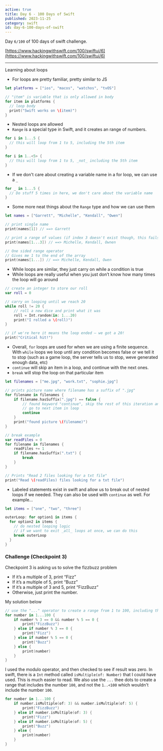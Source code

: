 ```yaml
---
active: true
title: Day 6 - 100 Days of Swift
published: 2023-11-25
category: swift
id: day-6-100-days-of-swift
---
```


Day `6/100` of 100 days of swift challenge.

[https://www.hackingwithswift.com/100/swiftui/6](https://www.hackingwithswift.com/100/swiftui/6)

---

Learning about loops

-   For loops are pretty familiar, pretty similar to JS

```swift
let platforms = ["ios", "macos", "watchos", "tvOS"]

// "item" is variable that is only allowed in body
for item in platforms {
  // loop body
  print("Swift works on \(item)")
}
```

-   Nested loops are allowed
-   `Range` is a special type in Swift, and it creates an range of numbers.

```swift
for i in 1...5 {
  // this will loop from 1 to 5, including the 5th item
}

for i in 1..<5> {
  // this will loop from 1 to 5, _not_ including the 5th item
}
```

-   If we don't care about creating a variable name in a for loop, we can use a `_`

```swift
for _ in 1...5 {
  // Do stuff 5 times in here, we don't care about the variable name
}
```

-   Some more neat things about the `Range` type and how we can use them

```swift
let names = ["Garrett", "Michelle", "Kendall", "Owen"]

// print single name
print(names[1]) // ==> Garrett

// print a range of values (if index 3 doesn't exist though, this fails)
print(names[1...3]) // ==> Michelle, Kendall, Ownen

// One sided range operator
// Gives me 1 to the end of the array
print(names[1...]) // ==> Michelle, Kendall, Owen
```

-   While loops are similar, they just carry on while a condition is true
-   While loops are really useful when you just don’t know how many times the loop will go around

```swift
// create an integer to store our roll
var roll = 0

// carry on looping until we reach 20
while roll != 20 {
    // roll a new dice and print what it was
    roll = Int.random(in: 1...20)
    print("I rolled a \(roll)")
}

// if we're here it means the loop ended – we got a 20!
print("Critical hit!")
```

-   Overall, `for` loops are used for when we are using a finite sequence. With `while` loops we loop until any condition becomes false or we tell it to stop (such as a game loop, the server tells us to stop, weve generated enough data, etc)
-   `continue` will skip an item in a loop, and continue with the next ones.
-   `break` will stop the loop on that particular item

```swift
let filenames = ["me.jpg", "work.txt", "sophie.jpg"]

// prints picture name where filename has a suffix of ".jpg"
for filename in filenames {
    if filename.hasSuffix(".jpg") == false {
        // found keyword "continue", skip the rest of this iteration and
        // go to next item in loop
        continue
    }
    print("found picture \(filename)")
}

// break example
var readFiles = 0
for filename in filenames {
    readFiles += 1
    if filename.hasSuffix(".txt") {
        break
    }
}

// Prints "Read 2 files looking for a txt file"
print("Read \(readFiles) files looking for a txt file")
```

-   Labeled statements exist in swift and allow us to break out of nested loops if we needed. They can also be used with `continue` as well. For example...

```swift
let items = ["one", "two", "three"]

outerLoop: for option1 in items {
  for option2 in items {
    // do nested looping logic
    // if we want to exit _all_ loops at once, we can do this
    break outerLoop
  }
}
```

### Challenge (Checkpoint 3)

Checkpoint 3 is asking us to solve the fizzbuzz problem

-   If it’s a multiple of 3, print “Fizz”
-   If it’s a multiple of 5, print “Buzz”
-   If it’s a multiple of 3 and 5, print “FizzBuzz”
-   Otherwise, just print the number.

My solution below

```swift
// use the "..." operator to create a range from 1 to 100, including the number 100
for number in 1...100 {
    if number % 3 == 0 && number % 5 == 0 {
        print("FizzBuzz")
    } else if number % 3 == 0 {
        print("Fizz")
    } else if number % 5 == 0 {
        print("Buzz")
    } else {
        print(number)
    }
}
```

I used the modulo operator, and then checked to see if result was zero. In swift, there is a `Int` method called `isMultiple(of: Number)` that I could have used. This is much easier to read. We also use the `...` thee dots to create a range that includes the number `100`, and not the `1..<100` which wouldn't include the number `100`.

```swift
for number in 1...100 {
    if number.isMultiple(of: 3) && number.isMultiple(of: 5) {
        print("FizzBuzz")
    } else if number.isMultiple(of: 3) {
        print("Fizz")
    } else if number.isMultiple(of: 5) {
        print("Buzz")
    } else {
        print(number)
    }
}
```
